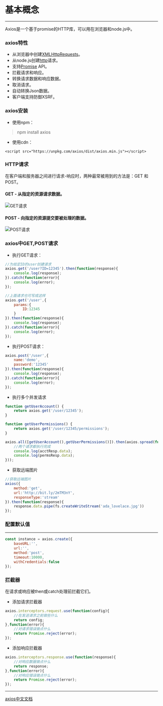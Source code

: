 # 基本概念
---
Axios是一个基于promise的HTTP库，可以用在浏览器和node.js中。

### axios特性
* 从浏览器中创建[XMLHttpRequests](http://www.w3school.com.cn/xml/xml_http.asp)。
* 从node.js创建[http](http://www.runoob.com/http/http-tutorial.html)请求。
* 支持[Promise](https://www.liaoxuefeng.com/wiki/001434446689867b27157e896e74d51a89c25cc8b43bdb3000/0014345008539155e93fc16046d4bb7854943814c4f9dc2000) API。
* 拦截请求和响应。
* 转换请求数据和响应数据。
* 取消请求。
* 自动转换Json数据。
* 客户端支持防御XSRF。

### axios安装
* 使用npm：
> npm install axios
* 使用cdn：
````
<script src="https://unpkg.com/axios/dist/axios.min.js"></script>
````
### HTTP请求
在客户端和服务器之间进行请求-响应时，两种最常被用到的方法是：GET 和 POST。

#### GET - 从指定的资源请求数据。
![GET请求](/img/httpGet.png)
#### POST  - 向指定的资源提交要被处理的数据。
![POST请求](/img/httpPost.png)

### axios中GET,POST请求
* 执行GET请求：
````js
//为给定ID的user创建请求
axios.get('/user?ID=12345').then(function(response){
	console.log(response);
}).catch(function(error){
	console.log(error);
});

//上面请求也可写成这样
axios.get('/user',{
	params:{
		ID:12345
	}
}).then(function(response){
	console.log(response);
}).catch(function(error){
	console.log(error);
});
````
* 执行POST请求：
````js
axios.post('/user',{
	name:'demo',
	password:'12345'
}).then(function(response){
	console.log(response);
}).catch(function(error){
	console.log(error);
});
````
* 执行多个并发请求
````js
function getUserAccount() {
	return axios.get('/user/12345');
}

function getUserPermissions() {
	return axios.get('/user/12345/permissions');
}

axios.all([getUserAccount(),getUserPermissions()]).then(axios.spread(function(acctResp,permsResp){
	//两个请求都执行完成
	console.log(acctResp.data);
	console.log(permsResp.data);
}));
````

* 获取远端图片
````js
//获取远端图片
axios({
	method:'get',
	url:'http://bit.ly/2mTM3nY',
	responseType:'stream'
}).then(function(response){
	response.data.pipe(fs.createWriteStream('ada_lovelace.jpg'))
});
````

### 配置默认值
___
````js
const instance = axios.create({
	baseURL:'',
	url:'',
	method:'post',
	timeout:10000,
	withCredentials:false
});
````

### 拦截器
在请求或响应被then或catch处理前拦截它们。
* 添加请求拦截器
````js
axios.interceptors.request.use(function(config){
	//在发送请求之前做些什么
	return config;
},function(error){
    //对请求错误做点什么
	return Promise.reject(error);
});
````

* 添加响应拦截器
````js
axios.interceptors.response.use(function(response){
	//对响应数据做点什么
	return response;
},function(error){
	//对响应错误做点什么
	return Promise.reject(error);
});
````
___
[axios中文文档](http://www.axios-js.com/zh-cn/docs/)